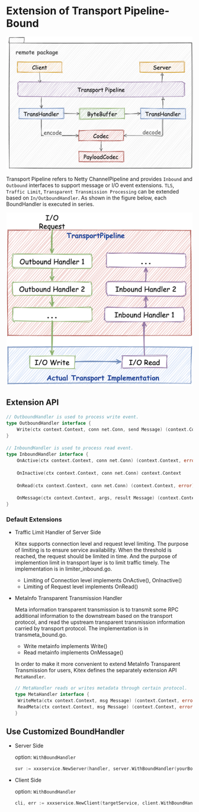 # Extension of Transport Pipeline-Bound

![remote_module](../../images/remote_module.png)

Transport Pipeline refers to Netty ChannelPipeline and provides `Inbound` and `Outbound` interfaces to support message or I/O event extensions. `TLS`,  `Traffic Limit`, `Transparent Transmission Processing` can be extended based on `In/OutboundHandler`. As shown in the figure below, each BoundHandler is executed in series.

![trans_pipeline](../../images/trans_pipeline.png)

## Extension API

```go
// OutboundHandler is used to process write event.
type OutboundHandler interface {
	Write(ctx context.Context, conn net.Conn, send Message) (context.Context, error)
}

// InboundHandler is used to process read event.
type InboundHandler interface {
	OnActive(ctx context.Context, conn net.Conn) (context.Context, error)

	OnInactive(ctx context.Context, conn net.Conn) context.Context

	OnRead(ctx context.Context, conn net.Conn) (context.Context, error)

	OnMessage(ctx context.Context, args, result Message) (context.Context, error)
}
```

### Default Extensions

- Traffic Limit Handler of Server Side

  Kitex supports connection level and request level limiting. The purpose of limiting is to ensure service availability. When the threshold is reached, the request should be limited in time. And the purpose of implemention limit in transport layer is to limit traffic timely. The implementation is in limiter_inbound.go.

  - Limiting of Connection level implements OnActive(), OnInactive()
  - Limiting of Request level implements OnRead()

- MetaInfo Transparent Transmission Handler

  Meta information transparent transmission is to transmit some RPC additional information to the downstream based on the transport protocol, and read the upstream transparent transmission information carried by transport protocol. The implementation is in transmeta_bound.go.

  - Write metainfo implements Write()
  - Read metainfo  implements OnMessage()
  
  In order to make it more convenient to extend MetaInfo Transparent Transmission for users, Kitex defines the separately extension API `MetaHandler`.
  
   ```go
   // MetaHandler reads or writes metadata through certain protocol.
   type MetaHandler interface {
   	WriteMeta(ctx context.Context, msg Message) (context.Context, error)
   	ReadMeta(ctx context.Context, msg Message) (context.Context, error)
   }
   ```
  
  

## Use Customized BoundHandler

- Server Side

  option: `WithBoundHandler`

  ```go
  svr := xxxservice.NewServer(handler, server.WithBoundHandler(yourBoundHandler))
  ```

- Client Side

  option: `WithBoundHandler`

  ```go
  cli, err := xxxservice.NewClient(targetService, client.WithBoundHandler(yourBoundHandler))
  ```

  

